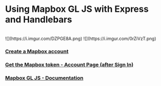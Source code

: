 # Using Mapbox GL JS with Express and Handlebars

<br>
![](https://i.imgur.com/DZPGE8A.png)
![](https://i.imgur.com/0rZiVzT.png)

<br>

### [Create a Mapbox account](https://www.mapbox.com/)

### [Get the Mapbox token - Account Page (after Sign In)](https://account.mapbox.com/)

### [Mapbox GL JS - Documentation](https://docs.mapbox.com/mapbox-gl-js/api/)
